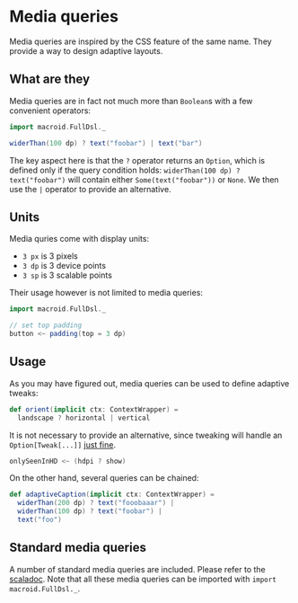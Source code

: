 # Media queries

Media queries are inspired by the CSS feature of the same name. They provide a way to design adaptive layouts.

## What are they

Media queries are in fact not much more than `Boolean`s with a few convenient operators:

```scala
import macroid.FullDsl._

widerThan(100 dp) ? text("foobar") | text("bar")
```

The key aspect here is that the `?` operator returns an `Option`, which
is defined only if the query condition holds:
`widerThan(100 dp) ? text("foobar")` will contain either `Some(text("foobar"))` or
`None`. We then use the `|` operator to provide an alternative.

## Units

Media quries come with display units:

* `3 px` is 3 pixels
* `3 dp` is 3 device points
* `3 sp` is 3 scalable points

Their usage however is not limited to media queries:

```scala
import macroid.FullDsl._

// set top padding
button <~ padding(top = 3 dp)
```

## Usage

As you may have figured out, media queries can be used to define adaptive tweaks:

```scala
def orient(implicit ctx: ContextWrapper) =
  landscape ? horizontal | vertical
```

It is not necessary to provide an alternative, since tweaking will handle an `Option[Tweak[...]]`
[just fine](Advanced.html).

```scala
onlySeenInHD <~ (hdpi ? show)
```

On the other hand, several queries can be chained:

```scala
def adaptiveCaption(implicit ctx: ContextWrapper) =
  widerThan(200 dp) ? text("fooobaaar") |
  widerThan(100 dp) ? text("foobar") |
  text("foo")
```

## Standard media queries

A number of standard media queries are included. Please refer to the [scaladoc](../api/macroid/MediaQueries$.html).
Note that all these media queries can be imported with `import macroid.FullDsl._`.
